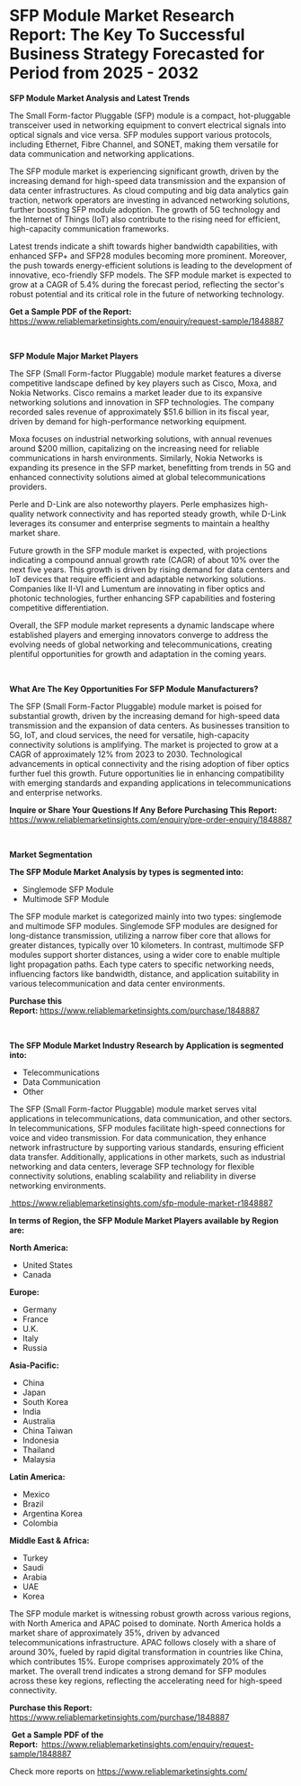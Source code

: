 <p><h1>SFP Module Market Research Report: The Key To Successful Business Strategy Forecasted for Period from 2025 - 2032</h1></p><p><strong>SFP Module Market Analysis and Latest Trends</strong></p>
<p><p>The Small Form-factor Pluggable (SFP) module is a compact, hot-pluggable transceiver used in networking equipment to convert electrical signals into optical signals and vice versa. SFP modules support various protocols, including Ethernet, Fibre Channel, and SONET, making them versatile for data communication and networking applications. </p><p>The SFP module market is experiencing significant growth, driven by the increasing demand for high-speed data transmission and the expansion of data center infrastructures. As cloud computing and big data analytics gain traction, network operators are investing in advanced networking solutions, further boosting SFP module adoption. The growth of 5G technology and the Internet of Things (IoT) also contribute to the rising need for efficient, high-capacity communication frameworks.</p><p>Latest trends indicate a shift towards higher bandwidth capabilities, with enhanced SFP+ and SFP28 modules becoming more prominent. Moreover, the push towards energy-efficient solutions is leading to the development of innovative, eco-friendly SFP models. The SFP module market is expected to grow at a CAGR of 5.4% during the forecast period, reflecting the sector's robust potential and its critical role in the future of networking technology.</p></p>
<p><strong>Get a Sample PDF of the Report:&nbsp;</strong> <a href="https://www.reliablemarketinsights.com/enquiry/request-sample/1848887?utm_campaign=3005&utm_medium=2&utm_source=Github&utm_content=ia&utm_term=06042025&utm_id=sfp-module">https://www.reliablemarketinsights.com/enquiry/request-sample/1848887</a></p>
<p>&nbsp;</p>
<p><strong>SFP Module Major Market Players</strong></p>
<p><p>The SFP (Small Form-factor Pluggable) module market features a diverse competitive landscape defined by key players such as Cisco, Moxa, and Nokia Networks. Cisco remains a market leader due to its expansive networking solutions and innovation in SFP technologies. The company recorded sales revenue of approximately $51.6 billion in its fiscal year, driven by demand for high-performance networking equipment.</p><p>Moxa focuses on industrial networking solutions, with annual revenues around $200 million, capitalizing on the increasing need for reliable communications in harsh environments. Similarly, Nokia Networks is expanding its presence in the SFP market, benefitting from trends in 5G and enhanced connectivity solutions aimed at global telecommunications providers.</p><p>Perle and D-Link are also noteworthy players. Perle emphasizes high-quality network connectivity and has reported steady growth, while D-Link leverages its consumer and enterprise segments to maintain a healthy market share.</p><p>Future growth in the SFP module market is expected, with projections indicating a compound annual growth rate (CAGR) of about 10% over the next five years. This growth is driven by rising demand for data centers and IoT devices that require efficient and adaptable networking solutions. Companies like II-VI and Lumentum are innovating in fiber optics and photonic technologies, further enhancing SFP capabilities and fostering competitive differentiation.</p><p>Overall, the SFP module market represents a dynamic landscape where established players and emerging innovators converge to address the evolving needs of global networking and telecommunications, creating plentiful opportunities for growth and adaptation in the coming years.</p></p>
<p>&nbsp;</p>
<p><strong>What Are The Key Opportunities For SFP Module Manufacturers?</strong></p>
<p><p>The SFP (Small Form-Factor Pluggable) module market is poised for substantial growth, driven by the increasing demand for high-speed data transmission and the expansion of data centers. As businesses transition to 5G, IoT, and cloud services, the need for versatile, high-capacity connectivity solutions is amplifying. The market is projected to grow at a CAGR of approximately 12% from 2023 to 2030. Technological advancements in optical connectivity and the rising adoption of fiber optics further fuel this growth. Future opportunities lie in enhancing compatibility with emerging standards and expanding applications in telecommunications and enterprise networks.</p></p>
<p><strong>Inquire or Share Your Questions If Any Before Purchasing This Report:</strong> <a href="https://www.reliablemarketinsights.com/enquiry/pre-order-enquiry/1848887?utm_campaign=3005&utm_medium=2&utm_source=Github&utm_content=ia&utm_term=06042025&utm_id=sfp-module">https://www.reliablemarketinsights.com/enquiry/pre-order-enquiry/1848887</a></p>
<p>&nbsp;</p>
<p><strong>Market Segmentation</strong></p>
<p><strong>The SFP Module Market Analysis by types is segmented into:</strong></p>
<p><ul><li>Singlemode SFP Module</li><li>Multimode SFP Module</li></ul></p>
<p><p>The SFP module market is categorized mainly into two types: singlemode and multimode SFP modules. Singlemode SFP modules are designed for long-distance transmission, utilizing a narrow fiber core that allows for greater distances, typically over 10 kilometers. In contrast, multimode SFP modules support shorter distances, using a wider core to enable multiple light propagation paths. Each type caters to specific networking needs, influencing factors like bandwidth, distance, and application suitability in various telecommunication and data center environments.</p></p>
<p><strong>Purchase this Report:&nbsp;</strong><a href="https://www.reliablemarketinsights.com/purchase/1848887?utm_campaign=3005&utm_medium=2&utm_source=Github&utm_content=ia&utm_term=06042025&utm_id=sfp-module">https://www.reliablemarketinsights.com/purchase/1848887</a></p>
<p>&nbsp;</p>
<p><strong>The SFP Module Market Industry Research by Application is segmented into:</strong></p>
<p><ul><li>Telecommunications</li><li>Data Communication</li><li>Other</li></ul></p>
<p><p>The SFP (Small Form-factor Pluggable) module market serves vital applications in telecommunications, data communication, and other sectors. In telecommunications, SFP modules facilitate high-speed connections for voice and video transmission. For data communication, they enhance network infrastructure by supporting various standards, ensuring efficient data transfer. Additionally, applications in other markets, such as industrial networking and data centers, leverage SFP technology for flexible connectivity solutions, enabling scalability and reliability in diverse networking environments.</p></p>
<p><a href="https://www.reliablemarketinsights.com/sfp-module-market-r1848887?utm_campaign=3005&utm_medium=2&utm_source=Github&utm_content=ia&utm_term=06042025&utm_id=sfp-module">&nbsp;https://www.reliablemarketinsights.com/sfp-module-market-r1848887</a></p>
<p><strong>In terms of Region, the SFP Module Market Players available by Region are:</strong></p>
<p>
    <p> <strong> North America: </strong>
        <ul>
            <li>United States</li>
            <li>Canada</li>
        </ul>
        </p> 
    <p> <strong> Europe: </strong>
        <ul>
            <li>Germany</li>
            <li>France</li>
            <li>U.K.</li>
            <li>Italy</li>
            <li>Russia</li>
        </ul>
        </p> 
    <p> <strong> Asia-Pacific: </strong>
        <ul>
            <li>China</li>
            <li>Japan</li>
            <li>South Korea</li>
            <li>India</li>
            <li>Australia</li>
            <li>China Taiwan</li>
            <li>Indonesia</li>
            <li>Thailand</li>
            <li>Malaysia</li>
        </ul>
        </p> 
    <p> <strong> Latin America: </strong>
        <ul>
            <li>Mexico</li>
            <li>Brazil</li>
            <li>Argentina Korea</li>
            <li>Colombia</li>
        </ul>
        </p> 
    <p> <strong> Middle East & Africa: </strong>
        <ul>
            <li>Turkey</li>
            <li>Saudi</li>
            <li>Arabia</li>
            <li>UAE</li>
            <li>Korea</li>
        </ul>
    </p>
    </p>
<p><p>The SFP module market is witnessing robust growth across various regions, with North America and APAC poised to dominate. North America holds a market share of approximately 35%, driven by advanced telecommunications infrastructure. APAC follows closely with a share of around 30%, fueled by rapid digital transformation in countries like China, which contributes 15%. Europe comprises approximately 20% of the market. The overall trend indicates a strong demand for SFP modules across these key regions, reflecting the accelerating need for high-speed connectivity.</p></p>
<p><strong>Purchase this Report: </strong><a href="https://www.reliablemarketinsights.com/purchase/1848887?utm_campaign=3005&utm_medium=2&utm_source=Github&utm_content=ia&utm_term=06042025&utm_id=sfp-module">https://www.reliablemarketinsights.com/purchase/1848887</a></p>
<p>&nbsp;<strong>Get a Sample PDF of the Report:&nbsp;&nbsp;</strong><a href="https://www.reliablemarketinsights.com/enquiry/request-sample/1848887?utm_campaign=3005&utm_medium=2&utm_source=Github&utm_content=ia&utm_term=06042025&utm_id=sfp-module">https://www.reliablemarketinsights.com/enquiry/request-sample/1848887</a></p>
<p><strong></strong></p>
<p>Check more reports on <a href="https://www.reliablemarketinsights.com/?utm_campaign=3005&utm_medium=2&utm_source=Github&utm_content=ia&utm_term=06042025&utm_id=sfp-module">https://www.reliablemarketinsights.com/</a></p>